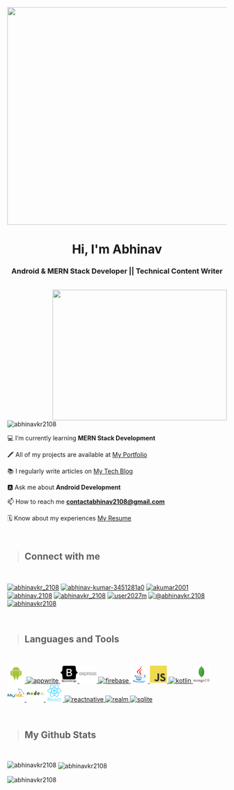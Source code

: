 <img align="center" width="1080" height="500" src="https://www.linkpicture.com/q/Github-Cover_2.png">

<h1 align="center"><b>Hi, I'm Abhinav</b></h1>
<h3 align="center">Android & MERN Stack Developer || Technical Content Writer</h3>
<br>
<img align="right" width="400" height="300" src="https://www.linkpicture.com/q/github-image.png">

<br>
<p align="left"> <img src="https://komarev.com/ghpvc/?username=abhinavkr2108&label=Profile%20views&color=0e75b6&style=flat" alt="abhinavkr2108" /> </p>

💻 I’m currently learning **MERN Stack Development**

🖍️ All of my projects are available at [My Portfolio](https://abhinav-info.netlify.app/)

📚 I regularly write articles on [My Tech Blog](https://coderzspot.hashnode.dev/)

🅰️ Ask me about **Android Development**

📫 How to reach me **contactabhinav2108@gmail.com**

🗓️ Know about my experiences [My Resume](https://drive.google.com/file/d/1jsyIkoPi94PTiVtSmnHkggqpFP47z8v2/view?usp=sharing)

<br>

> <h2><b>Connect with me</b></h2>
<br>
<p align="left">
<a href="https://twitter.com/abhinavkr_2108" target="blank"><img align="center" src="https://raw.githubusercontent.com/rahuldkjain/github-profile-readme-generator/master/src/images/icons/Social/twitter.svg" alt="abhinavkr_2108" height="30" width="40" /></a>
<a href="https://linkedin.com/in/abhinav-kumar-3451281a0" target="blank"><img align="center" src="https://raw.githubusercontent.com/rahuldkjain/github-profile-readme-generator/master/src/images/icons/Social/linked-in-alt.svg" alt="abhinav-kumar-3451281a0" height="30" width="40" /></a>
<a href="https://fb.com/akumar2001" target="blank"><img align="center" src="https://raw.githubusercontent.com/rahuldkjain/github-profile-readme-generator/master/src/images/icons/Social/facebook.svg" alt="akumar2001" height="30" width="40" /></a>
<a href="https://instagram.com/abhinav.2108" target="blank"><img align="center" src="https://raw.githubusercontent.com/rahuldkjain/github-profile-readme-generator/master/src/images/icons/Social/instagram.svg" alt="abhinav.2108" height="30" width="40" /></a>
<a href="https://www.hackerrank.com/abhinavkr_2108" target="blank"><img align="center" src="https://raw.githubusercontent.com/rahuldkjain/github-profile-readme-generator/master/src/images/icons/Social/hackerrank.svg" alt="abhinavkr_2108" height="30" width="40" /></a>
<a href="https://www.leetcode.com/user2027m" target="blank"><img align="center" src="https://raw.githubusercontent.com/rahuldkjain/github-profile-readme-generator/master/src/images/icons/Social/leet-code.svg" alt="user2027m" height="30" width="40" /></a>
<a href="https://www.hackerearth.com/@abhinavkr.2108" target="blank"><img align="center" src="https://raw.githubusercontent.com/rahuldkjain/github-profile-readme-generator/master/src/images/icons/Social/hackerearth.svg" alt="@abhinavkr.2108" height="30" width="40" /></a>
<a href="https://auth.geeksforgeeks.org/user/abhinavkr2108" target="blank"><img align="center" src="https://raw.githubusercontent.com/rahuldkjain/github-profile-readme-generator/master/src/images/icons/Social/geeks-for-geeks.svg" alt="abhinavkr2108" height="30" width="40" /></a>
</p>
<br>

> <h2><b>Languages and Tools</b></h2>
<br>
<p align="left"> <a href="https://developer.android.com" target="_blank" rel="noreferrer"> <img src="https://raw.githubusercontent.com/devicons/devicon/master/icons/android/android-original-wordmark.svg" alt="android" width="40" height="40"/> </a> <a href="https://appwrite.io" target="_blank" rel="noreferrer"> <img src="https://www.vectorlogo.zone/logos/appwriteio/appwriteio-icon.svg" alt="appwrite" width="40" height="40"/> </a> <a href="https://getbootstrap.com" target="_blank" rel="noreferrer"> <img src="https://raw.githubusercontent.com/devicons/devicon/master/icons/bootstrap/bootstrap-plain-wordmark.svg" alt="bootstrap" width="40" height="40"/> </a> <a href="https://expressjs.com" target="_blank" rel="noreferrer"> <img src="https://raw.githubusercontent.com/devicons/devicon/master/icons/express/express-original-wordmark.svg" alt="express" width="40" height="40"/> </a> <a href="https://firebase.google.com/" target="_blank" rel="noreferrer"> <img src="https://www.vectorlogo.zone/logos/firebase/firebase-icon.svg" alt="firebase" width="40" height="40"/> </a> <a href="https://www.java.com" target="_blank" rel="noreferrer"> <img src="https://raw.githubusercontent.com/devicons/devicon/master/icons/java/java-original.svg" alt="java" width="40" height="40"/> </a> <a href="https://developer.mozilla.org/en-US/docs/Web/JavaScript" target="_blank" rel="noreferrer"> <img src="https://raw.githubusercontent.com/devicons/devicon/master/icons/javascript/javascript-original.svg" alt="javascript" width="40" height="40"/> </a> <a href="https://kotlinlang.org" target="_blank" rel="noreferrer"> <img src="https://www.vectorlogo.zone/logos/kotlinlang/kotlinlang-icon.svg" alt="kotlin" width="40" height="40"/> </a> <a href="https://www.mongodb.com/" target="_blank" rel="noreferrer"> <img src="https://raw.githubusercontent.com/devicons/devicon/master/icons/mongodb/mongodb-original-wordmark.svg" alt="mongodb" width="40" height="40"/> </a> <a href="https://www.mysql.com/" target="_blank" rel="noreferrer"> <img src="https://raw.githubusercontent.com/devicons/devicon/master/icons/mysql/mysql-original-wordmark.svg" alt="mysql" width="40" height="40"/> </a> <a href="https://nodejs.org" target="_blank" rel="noreferrer"> <img src="https://raw.githubusercontent.com/devicons/devicon/master/icons/nodejs/nodejs-original-wordmark.svg" alt="nodejs" width="40" height="40"/> </a> <a href="https://reactjs.org/" target="_blank" rel="noreferrer"> <img src="https://raw.githubusercontent.com/devicons/devicon/master/icons/react/react-original-wordmark.svg" alt="react" width="40" height="40"/> </a> <a href="https://reactnative.dev/" target="_blank" rel="noreferrer"> <img src="https://reactnative.dev/img/header_logo.svg" alt="reactnative" width="40" height="40"/> </a> <a href="https://realm.io/" target="_blank" rel="noreferrer"> <img src="https://raw.githubusercontent.com/bestofjs/bestofjs-webui/8665e8c267a0215f3159df28b33c365198101df5/public/logos/realm.svg" alt="realm" width="40" height="40"/> </a> <a href="https://www.sqlite.org/" target="_blank" rel="noreferrer"> <img src="https://www.vectorlogo.zone/logos/sqlite/sqlite-icon.svg" alt="sqlite" width="40" height="40"/> </a> </p>
<br>

> <h2><b>My Github Stats</b></h2>
<br>
<p><img align="left" src="https://github-readme-stats.vercel.app/api/top-langs?username=abhinavkr2108&show_icons=true&locale=en&layout=compact" alt="abhinavkr2108" /></p>

<p>&nbsp;<img align="center" src="https://github-readme-stats.vercel.app/api?username=abhinavkr2108&show_icons=true&locale=en" alt="abhinavkr2108" /></p>

<p><img align="center" src="https://github-readme-streak-stats.herokuapp.com/?user=abhinavkr2108&" alt="abhinavkr2108" /></p>
